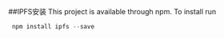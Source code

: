 ##IPFS安装
This project is available through npm. To install run



```python
 npm install ipfs --save
```